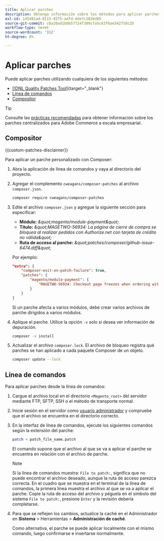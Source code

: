 ```yaml
---
title: Aplicar parches
description: Obtenga información sobre los métodos para aplicar parches a un proyecto de Adobe Commerce.
exl-id: 1d5d81ad-0115-4575-adfd-dde7c2826d85
source-git-commit: c8a20ad1b0b57724f389cfa5c63f6ae542758c2b
workflow-type: tm+mt
source-wordcount: '312'
ht-degree: 0%

---
```


# Aplicar parches

Puede aplicar parches utilizando cualquiera de los siguientes métodos:

- [[!DNL Quality Patches Tool]](https://experienceleague.adobe.com/tools/commerce-quality-patches/index.html?lang=es){target="_blank"}
- [Línea de comandos](../patches/apply.md#command-line)
- [Compositor](../patches/apply.md#composer)


>[!TIP]
>
>Consulte las [prácticas recomendadas](../../implementation-playbook/best-practices/maintenance/patching-at-scale.md) para obtener información sobre los parches centralizados para Adobe Commerce a escala empresarial.

## Compositor

{{custom-patches-disclaimer}}

Para aplicar un parche personalizado con Composer:

1. Abra la aplicación de línea de comandos y vaya al directorio del proyecto.
1. Agregar el complemento `cweagans/composer-patches` al archivo `composer.json`.

   ```bash
   composer require cweagans/composer-patches
   ```

1. Edite el archivo `composer.json` y agregue la siguiente sección para especificar:
   - **Módulo:** *\&quot;magento/module-payment\&quot;*
   - **Título:** *\&quot;MAGETWO-56934: La página de cierre de compra se bloquea al realizar pedidos con Authorize.net con tarjeta de crédito no válida\&quot;*
   - **Ruta de acceso al parche:** *\&quot;patches/composer/github-issue-6474.diff\&quot;*

   Por ejemplo:

   ```json
   "extra": {
       "composer-exit-on-patch-failure": true,
       "patches": {
           "magento/module-payment": {
               "MAGETWO-56934: Checkout page freezes when ordering with Authorize.net with invalid credit card": "patches/composer/github-issue-6474.diff"
           }
       }
   }
   ```

   Si un parche afecta a varios módulos, debe crear varios archivos de parche dirigidos a varios módulos.

1. Aplique el parche. Utilice la opción `-v` solo si desea ver información de depuración.

   ```bash
   composer -v install
   ```

1. Actualizar el archivo `composer.lock`. El archivo de bloqueo registra qué parches se han aplicado a cada paquete Composer de un objeto.

   ```bash
   composer update --lock
   ```

## Línea de comandos

Para aplicar parches desde la línea de comandos:

1. Cargue el archivo local en el directorio `<Magento_root>` del servidor mediante FTP, SFTP, SSH o el método de transporte normal.
1. Inicie sesión en el servidor como [usuario administrador](../../configuration/cli/config-cli.md#prerequisites) y compruebe que el archivo se encuentra en el directorio correcto.
1. En la interfaz de línea de comandos, ejecute los siguientes comandos según la extensión del parche:

   ```bash
   patch < patch_file_name.patch
   ```

   El comando supone que el archivo al que se va a aplicar el parche se encuentra en relación con el archivo de parche.

   >[!NOTE]
   >
   >Si la línea de comandos muestra: `File to patch:`, significa que no puede encontrar el archivo deseado, aunque la ruta de acceso parezca correcta. En el cuadro que se muestra en el terminal de la línea de comandos, la primera línea muestra el archivo al que se va a aplicar el parche. Copie la ruta de acceso del archivo y péguela en el símbolo del sistema `File to patch:`, presione `Enter` y la revisión debería completarse.

1. Para que se reflejen los cambios, actualice la caché en el Administrador en **Sistema** > Herramientas > **Administración de caché**.

   Como alternativa, el parche se puede aplicar localmente con el mismo comando, luego confirmarse e insertarse normalmente.
